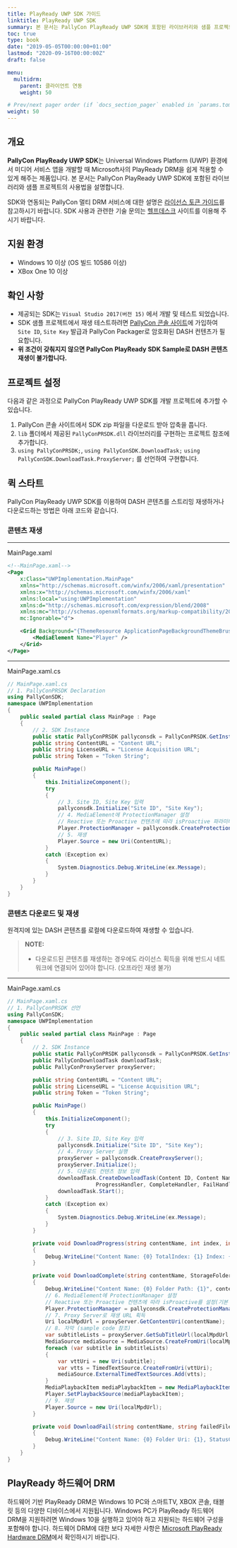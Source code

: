 ```yaml
---
title: PlayReady UWP SDK 가이드
linktitle: PlayReady UWP SDK
summary: 본 문서는 PallyCon PlayReady UWP SDK에 포함된 라이브러리와 샘플 프로젝트의 사용법을 설명합니다.
toc: true
type: book
date: "2019-05-05T00:00:00+01:00"
lastmod: "2020-09-16T00:00:00Z"
draft: false

menu:
  multidrm:
    parent: 클라이언트 연동
    weight: 50

# Prev/next pager order (if `docs_section_pager` enabled in `params.toml`)
weight: 50
---
```


## 개요

**PallyCon PlayReady UWP SDK**는 Universal Windows Platform (UWP) 환경에서 미디어 서비스 앱을 개발할 때 Microsoft사의 PlayReady DRM을 쉽게 적용할 수 있게 해주는 제품입니다. 본 문서는 PallyCon PlayReady UWP SDK에 포함된 라이브러리와 샘플 프로젝트의 사용법을 설명합니다.

SDK와 연동되는 PallyCon 멀티 DRM 서비스에 대한 설명은 [라이선스 토큰 가이드](../../license/license-token)를 참고하시기 바랍니다.
SDK 사용과 관련한 기술 문의는 [헬프데스크](https://pallycon.zendesk.com) 사이트를 이용해 주시기 바랍니다.

## 지원 환경

- Windows 10 이상 (OS 빌드 10586 이상)
- XBox One 10 이상

## 확인 사항

- 제공되는 SDK는 `Visual Studio 2017(버전 15)` 에서 개발 및 테스트 되었습니다.
- SDK 샘플 프로젝트에서 재생 테스트하려면 [PallyCon 콘솔 사이트](https://console.pallycon.com)에 가입하여 `Site ID`, `Site Key` 발급과 PallyCon Packager로 암호화된 DASH 컨텐츠가 필요합니다.
- **위 조건이 갖춰지지 않으면 PallyCon PlayReady SDK Sample로 DASH 콘텐츠 재생이 불가합니다.**

## 프로젝트 설정

다음과 같은 과정으로 PallyCon PlayReady UWP SDK를 개발 프로젝트에 추가할 수 있습니다.

1. PallyCon 콘솔 사이트에서 SDK zip 파일을 다운로드 받아 압축을 풉니다.
2. `lib` 폴더에서 제공된 `PallyConPRSDK.dll` 라이브러리를 구현하는 프로젝트 참조에 추가합니다.
3. `using PallyConPRSDK;`, `using PallyConSDK.DownloadTask;` `using PallyConSDK.DownloadTask.ProxyServer;` 를 선언하여 구현합니다.

## 퀵 스타트

PallyCon PlayReady UWP SDK를 이용하여 DASH 콘텐츠를 스트리밍 재생하거나 다운로드하는 방법은 아래 코드와 같습니다.

### 콘텐츠 재생

***
MainPage.xaml

~~~xml
<!--MainPage.xaml-->
<Page
    x:Class="UWPImplementation.MainPage"
    xmlns="http://schemas.microsoft.com/winfx/2006/xaml/presentation"
    xmlns:x="http://schemas.microsoft.com/winfx/2006/xaml"
    xmlns:local="using:UWPImplementation"
    xmlns:d="http://schemas.microsoft.com/expression/blend/2008"
    xmlns:mc="http://schemas.openxmlformats.org/markup-compatibility/2006"
    mc:Ignorable="d">

    <Grid Background="{ThemeResource ApplicationPageBackgroundThemeBrush}">
        <MediaElement Name="Player" />
    </Grid>
</Page>
~~~

***
MainPage.xaml.cs

~~~cs
// MainPage.xaml.cs
// 1. PallyConPRSDK Declaration
using PallyConSDK;
namespace UWPImplementation
{
    public sealed partial class MainPage : Page
    {
    	// 2. SDK Instance
        public static PallyConPRSDK pallyconsdk = PallyConPRSDK.GetInstance;
        public string ContentURL = "Content URL";
        public string LicenseURL = "License Acquisition URL";
        public string Token = "Token String";

        public MainPage()
        {
            this.InitializeComponent();
            try
            {
            	// 3. Site ID, Site Key 입력
                pallyconsdk.Initialize("Site ID", "Site Key");
                // 4. MediaElement에 ProtectionManager 설정
                // Reactive 또는 Proactive 컨텐츠에 따라 isProactive 파라미터를 설정. 기본: false(Reactive).
                Player.ProtectionManager = pallyconsdk.CreateProtectionManagerByToken(ContentURL, LicenseURL, Token, false);
                // 5. 재생
                Player.Source = new Uri(ContentURL);
            }
            catch (Exception ex)
            {
                System.Diagnostics.Debug.WriteLine(ex.Message);
            }
        }
    }
}
~~~

### 콘텐츠 다운로드 및 재생

원격지에 있는 DASH 콘텐츠를 로컬에 다운로드하여 재생할 수 있습니다.

> **NOTE:** 
> * 다운로드된 콘텐츠를 재생하는 경우에도 라이선스 획득을 위해 반드시 네트워크에 연결되어 있어야 합니다. (오프라인 재생 불가)

***
MainPage.xaml.cs

~~~Cs
// MainPage.xaml.cs
// 1. PallyConPRSDK 선언
using PallyConSDK;
namespace UWPImplementation
{
    public sealed partial class MainPage : Page
    {
    	// 2. SDK Instance
        public static PallyConPRSDK pallyconsdk = PallyConPRSDK.GetInstance;
        public PallyConDownloadTask downloadTask;
        public PallyConProxyServer proxyServer;

        public string ContentURL = "Content URL";
        public string LicenseURL = "License Acquisition URL";
        public string Token = "Token String";

        public MainPage()
        {
            this.InitializeComponent();
            try
            {
            	// 3. Site ID, Site Key 입력
                pallyconsdk.Initialize("Site ID", "Site Key");
                // 4. Proxy Server 실행
                proxyServer = pallyconsdk.CreateProxyServer();
                proxyServer.Initialize();
                // 5. 다운로드 컨텐츠 정보 입력
                downloadTask.CreateDownloadTask(Content ID, Content Name, Content URL,
                			ProgressHandler, CompleteHandler, FailHandler);
				downloadTask.Start();
            }
            catch (Exception ex)
            {
                System.Diagnostics.Debug.WriteLine(ex.Message);
            }
        }

        private void DownloadProgress(string contentName, int index, int totalIndex)
        {
        	Debug.WriteLine("Content Name: {0} TotalIndex: {1} Index: {2}", contentName, totalIndex, index);
        }

        private void DownloadComplete(string contentName, StorageFolder fileFolder)
        {
        	Debug.WriteLine("Content Name: {0} Folder Path: {1}", contentName, fileFolder.Path);
            // 6. MediaElement에 ProtectionManager 설정
            // Reactive 또는 Proactive 컨텐츠에 따라 isProactive를 설정(기본 Reactive)
            Player.ProtectionManager = pallyconsdk.CreateProtectionManagerByToken(ContentURL, LicenseURL, Token, false);
            // 7. Proxy Server로 재생 URL 획득
            Uri localMpdUrl = proxyServer.GetContentUri(contentName);
            // 8. 자막 (sample code 참조)
            var subtitleLists = proxyServer.GetSubTitleUrl(localMpdUrl, contentName)
            MediaSource mediaSource = MediaSource.CreateFromUri(localMpdUrl);
            foreach (var subtitle in subtitleLists)
            {
            	var vttUri = new Uri(subtitle);
                var vtts = TimedTextSource.CreateFromUri(vttUri);
                mediaSource.ExternalTimedTextSources.Add(vtts);
            }
            MediaPlaybackItem mediaPlaybackItem = new MediaPlaybackItem(mediaSource);
            Player.SetPlaybackSource(mediaPlaybackItem);
            // 9. 재생
            Player.Source = new Uri(localMpdUrl);
        }

        private void DownloadFail(string contentName, string failedFileUrl, HttpResponseMessage response)
        {
        	Debug.WriteLine("Content Name: {0} Folder Uri: {1}, StatusCode: {2}", contentName, failedFileUrl, response.StatusCode);
        }
    }
}
~~~

## PlayReady 하드웨어 DRM

하드웨어 기반 PlayReady DRM은 Windows 10 PC와 스마트TV, XBOX 콘솔, 태블릿 등의 다양한 디바이스에서 지원됩니다. Windows PC가 PlayReady 하드웨어 DRM을 지원하려면 Windows 10을 실행하고 있어야 하고 지원되는 하드웨어 구성을 포함해야 합니다. 하드웨어 DRM에 대한 보다 자세한 사항은 [Microsoft PlayReady Hardware DRM](https://docs.microsoft.com/ko-kr/windows/uwp/audio-video-camera/hardware-drm)에서 확인하시기 바랍니다.
